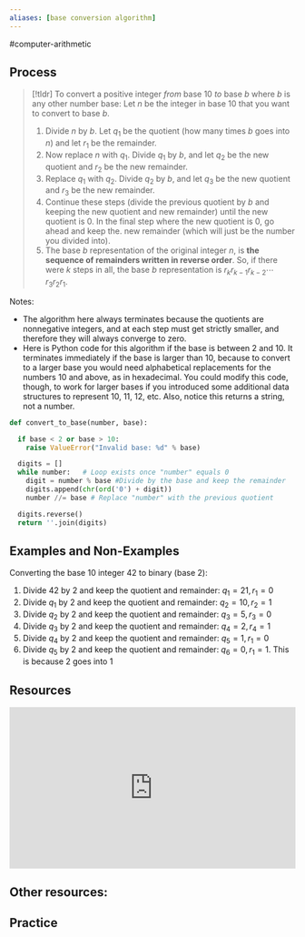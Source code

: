 ```yaml
---
aliases: [base conversion algorithm]
--- 
```


#computer-arithmetic 

## Process 

> [!tldr] To convert a positive integer *from* base 10 *to* base $b$ where $b$ is any other number base: 
> Let $n$ be the integer in base 10 that you want to convert to base $b$. 
> 1. Divide $n$ by $b$. Let $q_1$ be the quotient (how many times $b$ goes into $n$) and let $r_1$ be the remainder. 
> 2. Now replace $n$ with $q_1$. Divide $q_1$ by $b$, and let $q_2$ be the new quotient and $r_2$ be the new remainder. 
> 3. Replace $q_1$ with $q_2$. Divide $q_2$ by $b$, and let $q_3$ be the new quotient and $r_3$ be the new remainder. 
> 4. Continue these steps (divide the previous quotient by $b$ and keeping the new quotient and new remainder) until the new quotient is $0$. In the final step where the new quotient is $0$, go ahead and keep the. new remainder (which will just be the number you divided into). 
> 5. The base $b$ representation of the original integer $n$, is **the sequence of remainders written in reverse order**. So, if there were $k$ steps in all, the base $b$ representation is $r_k r_{k-1} r_{k-2} \cdots r_3 r_2 r_1$. 

Notes: 
- The algorithm here always terminates because the quotients are nonnegative integers, and at each step must get strictly smaller, and therefore they will always converge to zero. 
- Here is Python code for this algorithm if the base is between 2 and 10. It terminates immediately if the base is larger than 10, because to convert to a larger base you would need alphabetical replacements for the numbers 10 and above, as in hexadecimal. You could modify this code, though, to work for larger bases if you introduced some additional data structures to represent 10, 11, 12, etc. Also, notice this returns a string, not a number. 

```python
def convert_to_base(number, base):

  if base < 2 or base > 10:
    raise ValueError("Invalid base: %d" % base)

  digits = []
  while number:   # Loop exists once "number" equals 0
    digit = number % base #Divide by the base and keep the remainder
    digits.append(chr(ord('0') + digit)) 
    number //= base # Replace "number" with the previous quotient 

  digits.reverse()
  return ''.join(digits)
```

## Examples and Non-Examples

Converting the base 10 integer $42$ to binary (base 2): 

1. Divide $42$ by $2$ and keep the quotient and remainder: $q_1 = 21, r_1 = 0$
2. Divide $q_1$ by $2$ and keep the quotient and remainder: $q_2 = 10, r_2 = 1$
3. Divide $q_2$ by $2$ and keep the quotient and remainder: $q_3 = 5, r_3 = 0$
4. Divide $q_3$ by $2$ and keep the quotient and remainder: $q_4 = 2, r_4 = 1$
5. Divide $q_4$ by $2$ and keep the quotient and remainder: $q_5 = 1, r_1 = 0$
6. Divide $q_5$ by $2$ and keep the quotient and remainder: $q_6 = 0, r_1 = 1$. This is because $2$ goes into $1$ 

## Resources 

<div style="padding:56.25% 0 0 0;position:relative;"><iframe src="https://player.vimeo.com/video/578187581?badge=0&amp;autopause=0&amp;player_id=0&amp;app_id=58479" frameborder="0" allow="autoplay; fullscreen; picture-in-picture" allowfullscreen style="position:absolute;top:0;left:0;width:100%;height:100%;" title="Screencast 1.3: Base 10 conversion algorithm"></iframe></div><script src="https://player.vimeo.com/api/player.js"></script>

Other resources: 
- 

## Practice 
